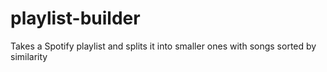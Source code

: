 # playlist-builder
Takes a Spotify playlist and splits it into smaller ones with songs sorted by similarity
